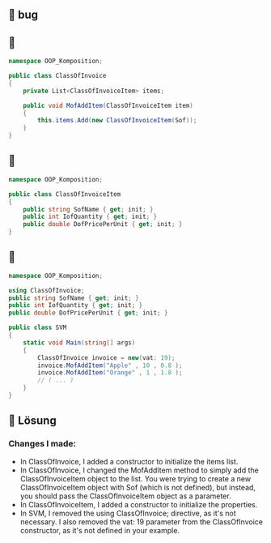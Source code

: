 ﻿## 💩 bug

## 🐞 
````csharp
namespace OOP_Komposition;

public class ClassOfInvoice
{
    private List<ClassOfInvoiceItem> items;

    public void MofAddItem(ClassOfInvoiceItem item)
    {
        this.items.Add(new ClassOfInvoiceItem(Sof));
    }
}
````
## 🐞
````csharp
namespace OOP_Komposition;

public class ClassOfInvoiceItem
{
    public string SofName { get; init; }
    public int IofQuantity { get; init; }
    public double DofPricePerUnit { get; init; }
}
````
## 🐞
````csharp
namespace OOP_Komposition;

using ClassOfInvoice;
public string SofName { get; init; }
public int IofQuantity { get; init; }
public double DofPricePerUnit { get; init; }

public class SVM
{
    static void Main(string[] args)
    {
        ClassOfInvoice invoice = new(vat: 19);
        invoice.MofAddItem("Apple" , 10 , 0.8 );
        invoice.MofAddItem("Orange" , 1 , 1.8 );
        // ( ... )
    }
}
````


## 🦊 Lösung

### Changes I made:

- In ClassOfInvoice, I added a constructor to initialize the items list.
- In ClassOfInvoice, I changed the MofAddItem method to simply add the ClassOfInvoiceItem object to the list. You were trying to create a new ClassOfInvoiceItem object with Sof (which is not defined), but instead, you should pass the ClassOfInvoiceItem object as a parameter.
- In ClassOfInvoiceItem, I added a constructor to initialize the properties.
- In SVM, I removed the using ClassOfInvoice; directive, as it's not necessary. I also removed the vat: 19 parameter from the ClassOfInvoice constructor, as it's not defined in your example.


